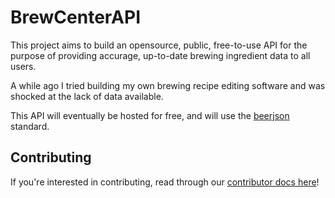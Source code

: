 # BrewCenterAPI

This project aims to build an opensource, public, free-to-use API for the purpose of providing accurage, up-to-date brewing ingredient data to all users.

A while ago I tried building my own brewing recipe editing software and was shocked at the lack of data available.

This API will eventually be hosted for free, and will use the [beerjson](https://beerjson.github.io/beerjson/) standard.

## Contributing

If you're interested in contributing, read through our [contributor docs here](./Contributing.md)!